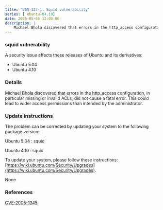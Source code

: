 ```yaml
---
title: "USN-122-1: Squid vulnerability"
series: [ ubuntu-04.10]
date: 2005-05-06 12:00:00
description: |
    Michael Bhola discovered that errors in the http_access configuration, in particular missing or invalid ACLs, did not cause a fatal error. This could lead to wider access permissions than intended by the administrator.
--- 
```

 
### squid vulnerability

A security issue affects these releases of Ubuntu and its derivatives:

* Ubuntu 5.04
* Ubuntu 4.10

### Details

Michael Bhola discovered that errors in the http_access configuration, in particular missing or invalid ACLs, did not cause a fatal error. This could lead to wider access permissions than intended by the administrator.

### Update instructions

The problem can be corrected by updating your system to the following package version:

Ubuntu 5.04
 : squid 

Ubuntu 4.10
 : squid 

To update your system, please follow these instructions: [https://wiki.ubuntu.com/Security/Upgrades](https://wiki.ubuntu.com/Security/Upgrades).

None

### References

 [CVE-2005-1345](http://people.ubuntu.com/~ubuntu-security/cve/CVE-2005-1345)
 
